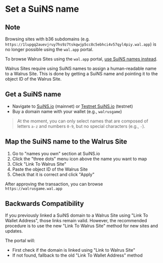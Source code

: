 # Set a SuiNS name

## Note

Browsing sites with b36 subdomains (e.g. `https://1lupgq2auevjruy7hs9z7tskqwjp5cc8c5ebhci4v57qyl4piy.wal.app`) is no longer possible using the `wal.app` portal. 

To browse Walrus Sites using the `wal.app` portal, [use SuiNS names instead](./tutorial-suins.html#get-a-suins-name).

Walrus Sites require using SuiNS names to assign a human-readable name to a Walrus Site. This is done by getting a SuiNS name and pointing it to the object ID of the Walrus Site.

## Get a SuiNS name

- Navigate to [SuiNS.io](https://suins.io) (mainnet) or [Testnet SuiNS.io](https://testnet.suins.io) (testnet)
- Buy a domain name with your wallet (e.g., `walrusgame`)

> At the moment, you can only select names that are composed of letters `a-z` and numbers `0-9`, but no special characters (e.g., `-`).

## Map the SuiNS name to the Walrus Site

1. Go to "names you own" section at SuiNS.io
2. Click the "three dots" menu icon above the name you want to map
3. Click "Link To Walrus Site"
4. Paste the object ID of the Walrus Site
5. Check that it is correct and click "Apply"

After approving the transaction, you can browse `https://walrusgame.wal.app`

## Backwards Compatibility

If you previously linked a SuiNS domain to a Walrus Site using "Link To Wallet Address", those links remain valid. However, the recommended procedure is to use the new "Link To Walrus Site" method for new sites and updates.

The portal will:
- First check if the domain is linked using "Link to Walrus Site"
- If not found, fallback to the old "Link To Wallet Address" method